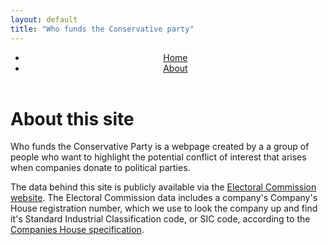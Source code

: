 ```yaml
---
layout: default
title: "Who funds the Conservative party"
---
```

  <div class="container">
      <header class="d-flex justify-content-center py-3">
        <ul class="nav nav-pills">
          <li class="nav-item"><a href="{{ site.baseurl }}/" class="nav-link">Home</a></li>
          <li class="nav-item"><a href="{{ site.baseurl }}/about" class="nav-link active" aria-current="page">About</a></li>
        </ul>
      </header>
    </div>

<div class="px-4 py-5 my-5 text-center">
    <h1 class="display-5 fw-bold">About this site</h1>
    <div class="col-lg-6 mx-auto">
      <p class="lead mb-4">
        Who funds the Conservative Party is a webpage created by a a group of people who want to highlight the potential conflict of interest that arises when companies donate to political parties.
      </p>
      <div class="d-grid gap-2 d-sm-flex justify-content-sm-center">
<!-- 
        <button type="button" class="btn btn-primary btn-lg px-4 gap-3">Primary button</button>
        <button type="button" class="btn btn-outline-secondary btn-lg px-4">Secondary</button>
-->
      </div>
    </div>
  </div>
<div class="container-md container" id="">
<div class="row  g-4 py-5">
<p>
The data behind this site is publicly available via the <a href="https://search.electoralcommission.org.uk">Electoral Commission website</a>. The Electoral Commission data includes a company's Company's House registration number, which we use to look the company up and find it's Standard Industrial Classification code, or SIC code, according to the <a href="https://resources.companieshouse.gov.uk/sic/">Companies House specification</a>.</p>

<p></p> 
</div>
</div>